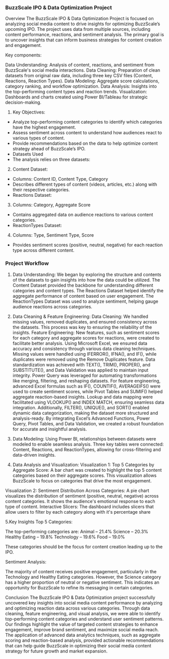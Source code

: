 ### BuzzScale IPO & Data Optimization Project

Overview
The BuzzScale IPO & Data Optimization Project is focused on analyzing social media content to drive insights for optimizing BuzzScale’s upcoming IPO. The project uses data from multiple sources, including content performance, reactions, and sentiment analysis. The primary goal is to uncover insights that can inform business strategies for content creation and engagement.

Key components:

Data Understanding: Analysis of content, reactions, and sentiment from BuzzScale's social media interactions.
Data Cleaning: Preparation of clean datasets from original raw data, including three key CSV files (Content, Reactions, Reaction Types).
Data Modeling: Aggregate score calculations, category ranking, and workflow optimization.
Data Analysis: Insights into the top-performing content types and reaction trends.
Visualization: Dashboards and charts created using Power BI/Tableau for strategic decision-making.

1. Key Objectives:

- Analyze top-performing content categories to identify which categories have the highest engagement.
- Assess sentiment across content to understand how audiences react to various types of content.
- Provide recommendations based on the data to help optimize content strategy ahead of BuzzScale’s IPO.
- Datasets Used
- The analysis relies on three datasets:

2. Content Dataset:

- Columns: Content ID, Content Type, Category
- Describes different types of content (videos, articles, etc.) along with their respective categories.
- Reactions Dataset:

3. Columns: Category, Aggregate Score

- Contains aggregated data on audience reactions to various content categories.
- ReactionTypes Dataset:

4. Columns: Type, Sentiment Type, Score

- Provides sentiment scores (positive, neutral, negative) for each reaction type across different content.

### Project Workflow

1. Data Understanding:
We began by exploring the structure and contents of the datasets to gain insights into how the data could be utilized.
The Content Dataset provided the backbone for understanding different categories and content types.
The Reactions Dataset helped identify the aggregate performance of content based on user engagement.
The ReactionTypes Dataset was used to analyze sentiment, helping gauge audience reactions across categories.

2. Data Cleaning & Feature Engineering:
Data Cleaning: We handled missing values, removed duplicates, and ensured consistency across the datasets. This process was key to ensuring the reliability of the insights.
Feature Engineering: New features, such as sentiment scores for each category and aggregate scores for reactions, were created to facilitate better analysis. Using Microsoft Excel, we ensured data accuracy and consistency through various data cleaning techniques. Missing values were handled using IFERROR(), IFNA(), and IF(), while duplicates were removed using the Remove Duplicates feature. Data standardization was achieved with TEXT(), TRIM(), PROPER(), and SUBSTITUTE(), and Data Validation was applied to maintain input integrity. Power Query was leveraged for automating transformations like merging, filtering, and reshaping datasets. For feature engineering, advanced Excel formulas such as IF(), COUNTIF(), AVERAGEIFS() were used to create sentiment scores, while Pivot Tables and SUMIF() helped aggregate reaction-based insights. Lookup and data mapping were facilitated using VLOOKUP() and INDEX MATCH, ensuring seamless data integration. Additionally, FILTER(), UNIQUE(), and SORT() enabled dynamic data categorization, making the dataset more structured and analysis-ready. By integrating Excel’s Advanced Functions, Power Query, Pivot Tables, and Data Validation, we created a robust foundation for accurate and insightful analysis.

3. Data Modeling:
Using Power BI, relationships between datasets were modeled to enable seamless analysis.
Three key tables were connected: Content, Reactions, and ReactionTypes, allowing for cross-filtering and data-driven insights.

4. Data Analysis and Visualization:
Visualization 1: Top 5 Categories by Aggregate Score:
A bar chart was created to highlight the top 5 content categories based on their aggregate scores. This visualization allows BuzzScale to focus on categories that drive the most engagement.

Visualization 2: Sentiment Distribution Across Categories:
A pie chart visualizes the distribution of sentiment (positive, neutral, negative) across content categories. It shows the audience's emotional response to each type of content.
Interactive Slicers: The dashboard includes slicers that allow users to filter by each category along with it's percentage share

5.Key Insights
Top 5 Categories:

The top-performing categories are:
Animal – 21.4%
Science – 20.3%
Healthy Eating – 19.8%
Technology – 19.6%
Food – 19.0%

These categories should be the focus for content creation leading up to the IPO.

Sentiment Analysis:

The majority of content receives positive engagement, particularly in the Technology and Healthy Eating categories. However, the Science category has a higher proportion of neutral or negative sentiment.
This indicates an opportunity for BuzzScale to refine its messaging in certain categories.

Conclusion
The BuzzScale IPO & Data Optimization project successfully uncovered key insights into social media content performance by analyzing and optimizing reaction data across various categories. Through data cleaning, feature engineering, and visual analysis, we were able to identify top-performing content categories and understand user sentiment patterns. Our findings highlight the value of targeted content strategies to enhance engagement, improve brand sentiment, and maximize social media reach. The application of advanced data analytics techniques, such as aggregate scoring and reaction-based analysis, provided actionable recommendations that can help guide BuzzScale in optimizing their social media content strategy for future growth and market expansion.
